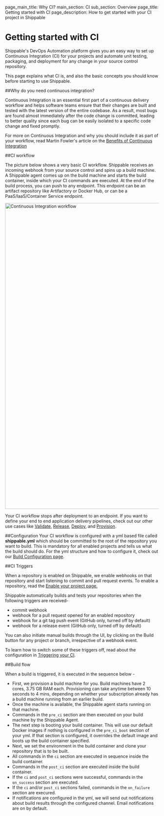 page_main_title: Why CI?
main_section: CI
sub_section: Overview
page_title: Getting started with CI
page_description: How to get started with your CI project in Shippable

# Getting started with CI

Shippable's DevOps Automation platform gives you an easy way to set up Continuous Integration (CI) for your projects and automate unit testing, packaging, and deployment for any change in your source control repository.

This page explains what CI is, and also the basic concepts you should know before starting to use Shippable.

##Why do you need continuous integration?

Continuous Integration is an essential first part of a continuous delivery workflow and helps software teams ensure that their changes are built and tested with the latest version of the entire codebase. As a result, most bugs are found almost immediately after the code change is committed, leading to better quality since each bug can be easily isolated to a specific code change and fixed promptly.   

For more on Continuous Integration and why you should include it as part of your workflow, read Martin Fowler's article on the [Benefits of Continuous Integration](http://martinfowler.com/articles/continuousIntegration.html#BenefitsOfContinuousIntegration)

<a name="ciWorkflow"></a>
##CI workflow

The picture below shows a very basic CI workflow. Shippable receives an incoming webhook from your source control and spins up a build machine. A Shippable agent comes up on the build machine and starts the build container, inside which your CI commands are executed. At the end of the build process, you can push to any endpoint. This endpoint can be an artifact repository like Artifactory or Docker Hub, or can be a PaaS/IaaS/Container Service endpoint.

<img src="../../images/ci/ciWorkflow.png" alt="Continuous Integration workflow" style="width:1000px;"/>

Your CI workflow stops after deployment to an endpoint. If you want to define your end to end application delivery pipelines, check out our other use cases like [Validate](../validate/devops-validate/), [Release](../release/devops-release-management/), [Deploy](../deploy/why-deploy/), and [Provision](../provision/why-infrastructure-provisioning/).

##Configuration
Your CI workflow is configured with a yml based file called **shippable.yml** which should be committed to the root of the repository you want to build. This is mandatory for all enabled projects and tells us what the build should do. For the yml structure and how to configure it, check out our [Build Configuration page](yml-structure/).

##CI Triggers

When a repository is enabled on Shippable, we enable webhooks on that repository and start listening to commit and pull request events. To enable a repository, read the [Enable your project page.](enable-project/)

Shippable automatically builds and tests your repositories when the following triggers are received-

*  commit webhook
*  webhook for a pull request opened for an enabled repository
*  webhook for a git tag push event (GitHub only, turned off by default)
*  webhook for a release event (GitHub only, turned off by default)

You can also initiate manual builds through the UI, by clicking on the Build button for any project or branch, irrespective of a webhook event.

To learn how to switch some of these triggers off, read about the configuration in [Triggering your CI](trigger-job/).

##Build flow

When a build is triggered, it is executed in the sequence below -

-  First, we provision a build machine for you. Build machines have 2 cores, 3.75 GB RAM each. Provisioning can take anytime between 10 seconds to 4 mins, depending on whether your subscription already has a build machine running from an earlier build.
-  Once the machine is available, the Shippable agent starts running on that machine.
-  Commands in the `pre_ci` section are then executed on your build machine by the Shippable Agent.
-  The next step is booting your build container. This will use our default Docker images if nothing is configured in the `pre_ci_boot` section of your yml. If that section is configured, it overrides the default image and boots up the build container specified.
-  Next, we set the environment in the build container and clone your repository that is to be built.
-  All commands in the `ci` section are executed in sequence inside the build container.
-  Commands in the `post_ci` section are executed inside the build container.
-  If the `ci` and `post_ci` sections were successful, commands in the `on_success` section are executed.
-  If the `ci` and/or `post_ci` sections failed, commands in the `on_failure` section are execured.
-  If notifications are configured in the yml, we will send out notifications about build results through the configured channel. Email notifications are on by default.
